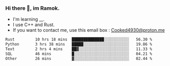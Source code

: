 ### Hi there 👋, im Ramok.

- I'm learning __.
- I use C++ and Rust.
- If you want to contact me, use this email box : Cooked4930@proton.me

<!--START_SECTION:waka-->

```txt
Rust         10 hrs 18 mins  ██████████████░░░░░░░░░░░   56.30 %
Python       3 hrs 38 mins   █████░░░░░░░░░░░░░░░░░░░░   19.86 %
Text         2 hrs 4 mins    ██▓░░░░░░░░░░░░░░░░░░░░░░   11.33 %
SQL          46 mins         █░░░░░░░░░░░░░░░░░░░░░░░░   04.21 %
Other        26 mins         ▓░░░░░░░░░░░░░░░░░░░░░░░░   02.44 %
```

<!--END_SECTION:waka-->
